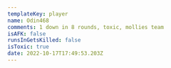 ```yaml
---
templateKey: player
name: Odin468
comments: 1 down in 8 rounds, toxic, mollies team
isAFK: false
runsInGetsKilled: false
isToxic: true
date: 2022-10-17T17:49:53.203Z
---
```

